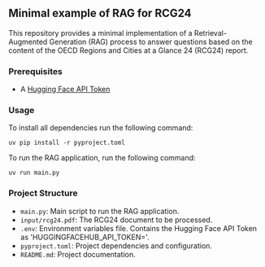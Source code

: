 ## Minimal example of RAG for RCG24

This repository provides a minimal implementation of a Retrieval-Augmented Generation (RAG) process to answer questions based on the content of the OECD Regions and Cities at a Glance 24 (RCG24) report.

### Prerequisites

- A [Hugging Face API Token](https://huggingface.co/settings/tokens)

### Usage

To install all dependencies run the following command:

```
uv pip install -r pyproject.toml
```

To run the RAG application, run the following command:

```
uv run main.py
```

### Project Structure

- `main.py`: Main script to run the RAG application.
- `input/rcg24.pdf`: The RCG24 document to be processed.
- `.env`: Environment variables file. Contains the Hugging Face API Token as 'HUGGINGFACEHUB_API_TOKEN='.
- `pyproject.toml`: Project dependencies and configuration.
- `README.md`: Project documentation.